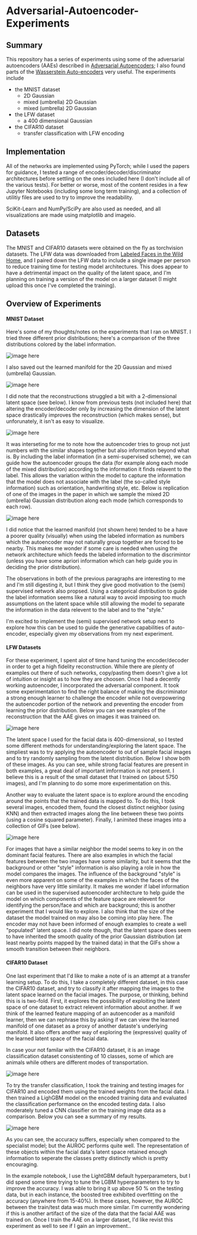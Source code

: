 # Adversarial-Autoencoder-Experiments

## Summary

This repository has a series of experiments using some of the adversarial autoencoders (AAEs) described in [Adversarial Autoencoders](https://arxiv.org/pdf/1511.05644.pdf); I also found parts of the [Wasserstein Auto-encoders](https://arxiv.org/pdf/1711.01558.pdf) very useful. The experiments include

* the MNIST dataset
  * 2D Gaussian
  * mixed (umbrella) 2D Gaussian
  * mixed (umbrella) 2D Gaussian
* the LFW dataset
  * a 400 dimensional Gaussian
* the CIFAR10 dataset
  * transfer classification with LFW encoding


## Implementation

All of the networks are implemented using PyTorch; while I used the papers for guidance, I tested a range of encoder/decoder/discriminator architectures before settling on the ones included here (I don't include all of the various tests). For better or worse, most of the content resides in a few Jupyter Notebooks (including some long term training), and a collection of utilitiy files are used to try to improve the readability.

SciKit-Learn and NumPy/SciPy are also used as needed, and all visualizations are made using matplotlib and imageio.


## Datasets

The MNIST and CIFAR10 datasets were obtained on the fly as torchvision datasets. The LFW data was downloaded from [Labeled Faces in the Wild Home](http://vis-www.cs.umass.edu/lfw/), and I paired down the LFW data to include a single image per person to reduce training time for testing model architectures. This does appear to have a detrimental impact on the quality of the latent space, and I'm planning on training a version of the model on a larger dataset (I might upload this once I've completed the training).


## Overview of Experiments

#### MNIST Dataset

Here's some of my thoughts/notes on the experiments that I ran on MNIST. I tried three different prior distributions; here's a comparison of the three distributions colored by the label information.

![image here](images/mnist_distr.png)

I also saved out the learned manifold for the 2D Gaussian and mixed (umbrella) Gaussian.

![image here](images/mnist_manifold.png)

I did note that the reconstructions struggled a bit with a 2-dimensional latent space (see below). I know from previous tests (not included here) that altering the encoder/decoder only by increasing the dimension of the latent space drastically improves the reconstruction (which makes sense), but unforunately, it isn't as easy to visualize.

![image here](images/mnist_recon.png)

It was interseting for me to note how the autoencoder tries to group not just numbers with the similar shapes together but also information beyond what is. By including the label information (in a semi-supervised scheme), we can guide how the autoencoder groups the data (for example along each mode of the mixed distribution) according to the information it finds relavent to the label. This allows the variation within the model to capture the information that the model does not associate with the label (the so-called style information) such as orientation, handwriting style, etc. Below is replication of one of the images in the paper in which we sample the mixed 2D (umbrella) Gaussian distribution along each mode (which corresponds to each row).

![image here](images/mnist_umbrella_sample.png)

I did notice that the learned manifold (not shown here) tended to be a have a poorer quality (visually) when  using the labeled information as numbers which the autoencoder may not naturally group together are forced to be nearby. This makes me wonder if some care is needed when using the network architecture which feeds the labeled information to the discrimintor (unless you have some apriori information which can help guide you in deciding the prior distribution).

The observations in both of the previous paragraphs are interesting to me and I'm still digesting it, but I think they give good motivation to the (semi) supervised network also propsed. Using a categorical distribution to guide the label information seems like a natural way to avoid imposing too much assumptions on the latent space while still allowing the model to separate the information in the data relevent to the label and to the "style."

I'm excited to implement the (semi) supervised network setup next to explore how this can be used to guide the generative capabilities of auto-encoder, especially given my observations from my next experiment.


#### LFW Datasets

For these experiment, I spent alot of time hand tuning the encoder/decoder in order to get a high fidelity reconstruction. While there are plenty of examples out there of such networks, copy/pasting them doesn't give a lot of intuition or insight as to how they are choosen. Once I had a decently working autoencoder, I incorporated the adversarial component. It took some experimentation to find the right balance of making the discriminator a strong enough learner to challenge the encoder while not overpowering the autoencoder portion of the network and preventing the encoder from learning the prior distribution. Below you can see examples of the reconstruction that the AAE gives on images it was traineed on.

![image here]()

The latent space I used for the facial data is 400-dimensional, so I tested some different methods for understanding/exploring the latent space. The simpliest was to try applying the autoencoder to out of sample facial images and to try randomly sampling from the latent distribution. Below I show both of these images. As you can see, while strong facial features are present in both examples, a great deal of important imformation is not present. I believe this is a result of the small dataset that I trained on (about 5750 images), and I'm planning to do some more experimentation on this.

Another way to evaluate the latent space is to explore around the encoding around the points that the trained data is mapped to. To do this, I took several images, encoded them, found the closest distinct neighbor (using KNN) and then extracted images along the line between these two points (using a cosine squared parameter). Finally, I animited these images into a collection of GIFs (see below).

![image here]()

For images that have a similar neighbor the model seems to key in on the dominant facial features. There are also examples in which the facial features between the two images have some similarity, but it seems that the background or other "style" information is also playing a role in how the model compares the images. The influence of the background "style" is even more apparent on some of the examples in which the faces of the neighbors have very little similarity. It makes me wonder if label information can be used in the supervised autoencoder architecture to help guide the model on which components of the feature space are relevent for identifying the person/face and which are background; this is another experiment that I would like to explore. I also think that the size of the dataset the model trained on may also be coming into play here. The encoder may not have been informed of enough examples to create a well "populated" latent space. I did note though, that the latent space does seem to have inherited the smooth quality of the prior Gaussian distribution (at least nearby points mapped by the trained data) in that the GIFs show a smooth transition between their neighbors.


#### CIFAR10 Dataset

One last experiment that I'd like to make a note of is an attempt at a transfer learning setup. To do this, I take a completely different dataset, in this case the CIFAR10 dataset, and try to classify it after mapping the images to the latent space learned on the facial images. The purpose, or thinking, behind this is is two-fold. First, it explores the possibility of exploiting the latent space of one dataset to extract relevent information about another. If we think of the learned feature mapping of an autoencoder as a manifold learner, then we can rephrase this by asking if we can view the learned manifold of one dataset as a proxy of another dataste's underlying manifold. It also offers another way of exploring the (expressive) quality of the learned latent space of the facial data.

In case your not familar with the CIFAR10 dataset, it is an image classiification dataset consistenting of 10 classes, some of which are animals while others are different modes of transportation.

![image here]()

To try the transfer classification, I took the training and testing images for CIFAR10 and encoded them using the trained weights from the facial data. I then trained a LighGBM model on the encoded training data and evaluated the classification performance on the encoded testing data. I also moderately tuned a CNN classifier on the training image data as a comparison. Below you can see a summary of my results.

![image here]()

As you can see, the accuracy suffers, especially when compared to the specialist model; but the AUROC performs quite well. The representation of these objects within the facial data's latent space retained enough information to seperate the classes pretty distinctly which is pretty encouraging.

In the example notebook, I use the LightGBM default hyperparameters, but I did spend some time trying to tune the LGBM hyperparameters to try to improve the accuracy. I was able to bring it up above 50 % on the testing data, but in each instance, the boosted tree exhibited overfitting on the accuracy (anywhere from 15-40%). In these cases, however, the AUROC between the train/test data was much more similar. I'm currently wondering if this is another artifact of the size of the data that the facial AAE was trained on. Once I train the AAE on a larger dataset, I'd like revist this experiment as well to see if I gain an improvement..
